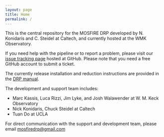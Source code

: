 ```yaml
---
layout: page
title: Home
permalink: /
---
```


This is the central repository for the MOSFIRE DRP developed by N. Konidaris and C. Steidel at Caltech, and currently hosted at the WMK Observatory.

If you need help with the pipeline or to report a problem, please visit our [issue tracking page](https://github.com/Keck-DataReductionPipelines/MosfireDRP/issues) hosted at GitHub. Please note that you need a free GitHub account to submit a ticket.

The currently release installation and reduction instructions are provided in the [DRP manual](manual).

The development and support team includes:

* Marc Kassis, Luca Rizzi, Jim Lyke, and Josh Walawender at W. M. Keck Observatory
* Nick Konidaris, Chuck Steidel at Caltech
* Tuan Do at UCLA

For direct communication with the support and development team, please email [mosfiredrp@gmail.com](mailto:mosfiredrp@gmail.com)
